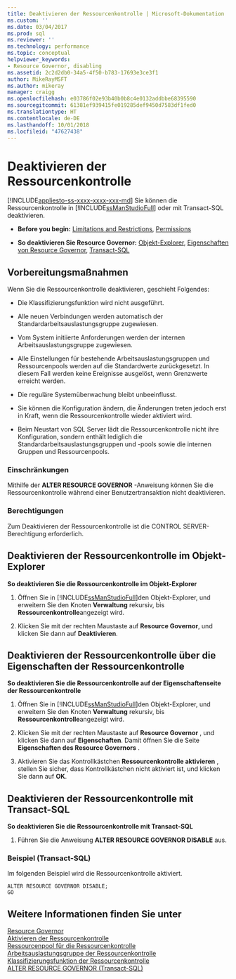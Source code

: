 ```yaml
---
title: Deaktivieren der Ressourcenkontrolle | Microsoft-Dokumentation
ms.custom: ''
ms.date: 03/04/2017
ms.prod: sql
ms.reviewer: ''
ms.technology: performance
ms.topic: conceptual
helpviewer_keywords:
- Resource Governor, disabling
ms.assetid: 2c2d2db0-34a5-4f50-b783-17693e3ce3f1
author: MikeRayMSFT
ms.author: mikeray
manager: craigg
ms.openlocfilehash: e03786f02e93b40b0b8c4e0132addbbe68395590
ms.sourcegitcommit: 61381ef939415fe019285def9450d7583df1fed0
ms.translationtype: HT
ms.contentlocale: de-DE
ms.lasthandoff: 10/01/2018
ms.locfileid: "47627438"
---
```

# <a name="disable-resource-governor"></a>Deaktivieren der Ressourcenkontrolle
[!INCLUDE[appliesto-ss-xxxx-xxxx-xxx-md](../../includes/appliesto-ss-xxxx-xxxx-xxx-md.md)]
  Sie können die Ressourcenkontrolle in [!INCLUDE[ssManStudioFull](../../includes/ssmanstudiofull-md.md)] oder mit Transact-SQL deaktivieren.  
  
-   **Before you begin:**  [Limitations and Restrictions](#LimitationsRestrictions), [Permissions](#Permissions)  
  
-   **So deaktivieren Sie Resource Governor:**  [Objekt-Explorer](#RGOffObjEx), [Eigenschaften von Resource Governor](#RGOffProp), [Transact-SQL](#RGOffTSQL)  
  
##  <a name="BeforeYouBegin"></a> Vorbereitungsmaßnahmen  
 Wenn Sie die Ressourcenkontrolle deaktivieren, geschieht Folgendes:  
  
-   Die Klassifizierungsfunktion wird nicht ausgeführt.  
  
-   Alle neuen Verbindungen werden automatisch der Standardarbeitsauslastungsgruppe zugewiesen.  
  
-   Vom System initiierte Anforderungen werden der internen Arbeitsauslastungsgruppe zugewiesen.  
  
-   Alle Einstellungen für bestehende Arbeitsauslastungsgruppen und Ressourcenpools werden auf die Standardwerte zurückgesetzt. In diesem Fall werden keine Ereignisse ausgelöst, wenn Grenzwerte erreicht werden.  
  
-   Die reguläre Systemüberwachung bleibt unbeeinflusst.  
  
-   Sie können die Konfiguration ändern, die Änderungen treten jedoch erst in Kraft, wenn die Ressourcenkontrolle wieder aktiviert wird.  
  
-   Beim Neustart von SQL Server lädt die Ressourcenkontrolle nicht ihre Konfiguration, sondern enthält lediglich die Standardarbeitsauslastungsgruppen und -pools sowie die internen Gruppen und Ressourcenpools.  
  
###  <a name="LimitationsRestrictions"></a> Einschränkungen  
 Mithilfe der **ALTER RESOURCE GOVERNOR** -Anweisung können Sie die Ressourcenkontrolle während einer Benutzertransaktion nicht deaktivieren.  
  
###  <a name="Permissions"></a> Berechtigungen  
 Zum Deaktivieren der Ressourcenkontrolle ist die CONTROL SERVER-Berechtigung erforderlich.  
  
##  <a name="RGOffObjEx"></a> Deaktivieren der Ressourcenkontrolle im Objekt-Explorer  
 **So deaktivieren Sie die Ressourcenkontrolle im Objekt-Explorer**  
  
1.  Öffnen Sie in [!INCLUDE[ssManStudioFull](../../includes/ssmanstudiofull-md.md)]den Objekt-Explorer, und erweitern Sie den Knoten **Verwaltung** rekursiv, bis **Ressourcenkontrolle**angezeigt wird.  
  
2.  Klicken Sie mit der rechten Maustaste auf **Resource Governor**, und klicken Sie dann auf **Deaktivieren**.  
  
##  <a name="RGOffProp"></a> Deaktivieren der Ressourcenkontrolle über die Eigenschaften der Ressourcenkontrolle  
 **So deaktivieren Sie die Ressourcenkontrolle auf der Eigenschaftenseite der Ressourcenkontrolle**  
  
1.  Öffnen Sie in [!INCLUDE[ssManStudioFull](../../includes/ssmanstudiofull-md.md)]den Objekt-Explorer, und erweitern Sie den Knoten **Verwaltung** rekursiv, bis **Ressourcenkontrolle**angezeigt wird.  
  
2.  Klicken Sie mit der rechten Maustaste auf **Resource Governor** , und klicken Sie dann auf **Eigenschaften**. Damit öffnen Sie die Seite **Eigenschaften des Resource Governors** .  
  
3.  Aktivieren Sie das Kontrollkästchen **Ressourcenkontrolle aktivieren** , stellen Sie sicher, dass Kontrollkästchen nicht aktiviert ist, und klicken Sie dann auf **OK**.  
  
##  <a name="RGOffTSQL"></a> Deaktivieren der Ressourcenkontrolle mit Transact-SQL  
 **So deaktivieren Sie die Ressourcenkontrolle mit Transact-SQL**  
  
1.  Führen Sie die Anweisung **ALTER RESOURCE GOVERNOR DISABLE** aus.  
  
### <a name="example-transact-sql"></a>Beispiel (Transact-SQL)  
 Im folgenden Beispiel wird die Ressourcenkontrolle aktiviert.  
  
```  
ALTER RESOURCE GOVERNOR DISABLE;  
GO  
```  
  
## <a name="see-also"></a>Weitere Informationen finden Sie unter  
 [Resource Governor](../../relational-databases/resource-governor/resource-governor.md)   
 [Aktivieren der Ressourcenkontrolle](../../relational-databases/resource-governor/enable-resource-governor.md)   
 [Ressourcenpool für die Ressourcenkontrolle](../../relational-databases/resource-governor/resource-governor-resource-pool.md)   
 [Arbeitsauslastungsgruppe der Ressourcenkontrolle](../../relational-databases/resource-governor/resource-governor-workload-group.md)   
 [Klassifizierungsfunktion der Ressourcenkontrolle](../../relational-databases/resource-governor/resource-governor-classifier-function.md)   
 [ALTER RESOURCE GOVERNOR &#40;Transact-SQL&#41;](../../t-sql/statements/alter-resource-governor-transact-sql.md)  
  
  
